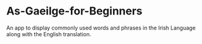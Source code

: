 # As-Gaeilge-for-Beginners

An app to display commonly used words and phrases in the Irish Language along with the English translation.

